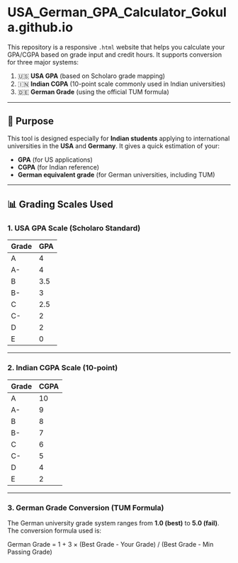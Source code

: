 # USA_German_GPA_Calculator_Gokula.github.io

This repository is a responsive `.html` website that helps you calculate your GPA/CGPA based on grade input and credit hours. It supports conversion for three major systems:

1. 🇺🇸 **USA GPA** (based on Scholaro grade mapping)
2. 🇮🇳 **Indian CGPA** (10-point scale commonly used in Indian universities)
3. 🇩🇪 **German Grade** (using the official TUM formula)

---

## 🎯 Purpose

This tool is designed especially for **Indian students** applying to international universities in the **USA** and **Germany**. It gives a quick estimation of your:

- **GPA** (for US applications)
- **CGPA** (for Indian reference)
- **German equivalent grade** (for German universities, including TUM)

---

## 📊 Grading Scales Used

### 1. USA GPA Scale (Scholaro Standard)

| Grade | GPA |
|-------|-----|
| A     | 4   |
| A-    | 4   |
| B     | 3.5 |
| B-    | 3   |
| C     | 2.5 |
| C-    | 2   |
| D     | 2   |
| E     | 0   |

---

### 2. Indian CGPA Scale (10-point)

| Grade | CGPA |
|-------|------|
| A     | 10   |
| A-    | 9    |
| B     | 8    |
| B-    | 7    |
| C     | 6    |
| C-    | 5    |
| D     | 4    |
| E     | 2    |

---

### 3. German Grade Conversion (TUM Formula)

The German university grade system ranges from **1.0 (best)** to **5.0 (fail)**. The conversion formula used is:

German Grade = 1 + 3 × (Best Grade - Your Grade) / (Best Grade - Min Passing Grade)
